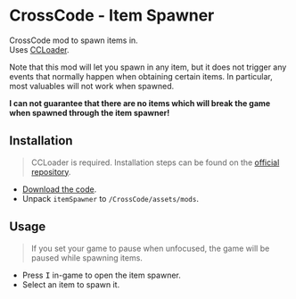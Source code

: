 # CrossCode - Item Spawner

CrossCode mod to spawn items in.  
Uses [CCLoader](https://github.com/CCDirectLink/CCLoader).

Note that this mod will let you spawn in any item, but it does not trigger any events that normally happen when obtaining certain items. In particular, most valuables will not work when spawned.  

**I can not guarantee that there are no items which will break the game when spawned through the item spawner!**

## Installation

> CCLoader is required. Installation steps can be found on the [official repository](https://github.com/CCDirectLink/CCLoader).

* [Download the code](https://github.com/Silverfeelin/CC-ItemSpawner/archive/master.zip).
* Unpack `itemSpawner` to `/CrossCode/assets/mods`.

## Usage

> If you set your game to pause when unfocused, the game will be paused while spawning items.

* Press <kbd>I</kbd> in-game to open the item spawner.
* Select an item to spawn it.
